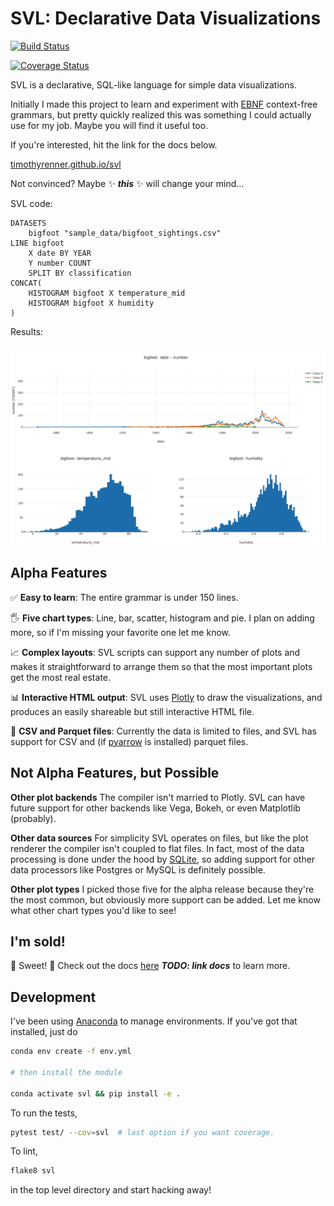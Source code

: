 # SVL: Declarative Data Visualizations

[![Build Status](https://travis-ci.org/timothyrenner/svl.svg?branch=master)](https://travis-ci.org/timothyrenner/svl)

[![Coverage Status](https://coveralls.io/repos/github/timothyrenner/svl/badge.svg?branch=master)](https://coveralls.io/github/timothyrenner/svl?branch=master)

SVL is a declarative, SQL-like language for simple data visualizations.

Initially I made this project to learn and experiment with [EBNF](https://en.wikipedia.org/wiki/Extended_Backus%E2%80%93Naur_form) context-free grammars, but pretty quickly realized this was something I could actually use for my job.
Maybe you will find it useful too.

If you're interested, hit the link for the docs below.

[timothyrenner.github.io/svl](https://timothyrenner.github.io/svl/)

Not convinced?
Maybe ✨ ***this*** ✨ will change your mind...

SVL code:

```
DATASETS
    bigfoot "sample_data/bigfoot_sightings.csv"
LINE bigfoot
    X date BY YEAR
    Y number COUNT
    SPLIT BY classification
CONCAT(
    HISTOGRAM bigfoot X temperature_mid
    HISTOGRAM bigfoot X humidity
)
```

Results:

![](docs/images/readme_example.png)

## Alpha Features

✅ **Easy to learn**: The entire grammar is under 150 lines.

🖐 **Five chart types**: Line, bar, scatter, histogram and pie. I plan on adding more, so if I'm missing your favorite one let me know.

📈 **Complex layouts**: SVL scripts can support any number of plots and makes it straightforward to arrange them so that the most important plots get the most real estate.

📊 **Interactive HTML output**: SVL uses [Plotly](https://plot.ly/javascript/) to draw the visualizations, and produces an easily shareable but still interactive HTML file.

📂 **CSV and Parquet files**: Currently the data is limited to files, and SVL has support for CSV and (if [pyarrow](https://arrow.apache.org/docs/python/) is installed) parquet files.

## Not Alpha Features, but Possible

**Other plot backends** The compiler isn't married to Plotly.
SVL can have future support for other backends like Vega, Bokeh, or even Matplotlib (probably).

**Other data sources** For simplicity SVL operates on files, but like the plot renderer the compiler isn't coupled to flat files.
In fact, most of the data processing is done under the hood by [SQLite](https://sqlite.org/index.html), so adding support for other data processors like Postgres or MySQL is definitely possible.

**Other plot types** I picked those five for the alpha release because they're the most common, but obviously more support can be added. Let me know what other chart types you'd like to see!

## I'm sold!

🎉 Sweet! 🎉 Check out the docs [here]() ***TODO: link docs*** to learn more.


## Development

I've been using [Anaconda](https://www.anaconda.com/distribution/) to manage environments.
If you've got that installed, just do

```bash
conda env create -f env.yml

# then install the module

conda activate svl && pip install -e .
```

To run the tests,

```bash
pytest test/ --cov=svl  # last option if you want coverage.
```

To lint,

```bash
flake8 svl
```

in the top level directory and start hacking away!